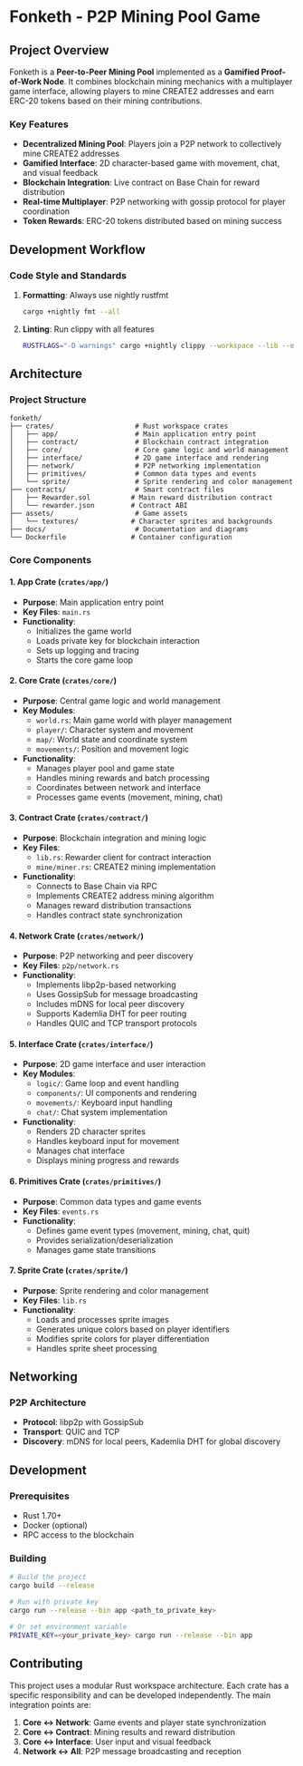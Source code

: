 # Fonketh - P2P Mining Pool Game

## Project Overview

Fonketh is a **Peer-to-Peer Mining Pool** implemented as a **Gamified Proof-of-Work Node**. It combines blockchain mining mechanics with a multiplayer game interface, allowing players to mine CREATE2 addresses and earn ERC-20 tokens based on their mining contributions.

### Key Features

- **Decentralized Mining Pool**: Players join a P2P network to collectively mine CREATE2 addresses
- **Gamified Interface**: 2D character-based game with movement, chat, and visual feedback
- **Blockchain Integration**: Live contract on Base Chain for reward distribution
- **Real-time Multiplayer**: P2P networking with gossip protocol for player coordination
- **Token Rewards**: ERC-20 tokens distributed based on mining success

## Development Workflow

### Code Style and Standards

1. **Formatting**: Always use nightly rustfmt

   ```bash
   cargo +nightly fmt --all
   ```

2. **Linting**: Run clippy with all features
   ```bash
   RUSTFLAGS="-D warnings" cargo +nightly clippy --workspace --lib --examples --tests --benches --all-features --locked
   ```

## Architecture

### Project Structure

```
fonketh/
├── crates/                    # Rust workspace crates
│   ├── app/                   # Main application entry point
│   ├── contract/              # Blockchain contract integration
│   ├── core/                  # Core game logic and world management
│   ├── interface/             # 2D game interface and rendering
│   ├── network/               # P2P networking implementation
│   ├── primitives/            # Common data types and events
│   └── sprite/                # Sprite rendering and color management
├── contracts/                 # Smart contract files
│   ├── Rewarder.sol          # Main reward distribution contract
│   └── rewarder.json         # Contract ABI
├── assets/                    # Game assets
│   └── textures/             # Character sprites and backgrounds
├── docs/                      # Documentation and diagrams
└── Dockerfile                # Container configuration
```

### Core Components

#### 1. **App Crate** (`crates/app/`)

- **Purpose**: Main application entry point
- **Key Files**: `main.rs`
- **Functionality**:
  - Initializes the game world
  - Loads private key for blockchain interaction
  - Sets up logging and tracing
  - Starts the core game loop

#### 2. **Core Crate** (`crates/core/`)

- **Purpose**: Central game logic and world management
- **Key Modules**:
  - `world.rs`: Main game world with player management
  - `player/`: Character system and movement
  - `map/`: World state and coordinate system
  - `movements/`: Position and movement logic
- **Functionality**:
  - Manages player pool and game state
  - Handles mining rewards and batch processing
  - Coordinates between network and interface
  - Processes game events (movement, mining, chat)

#### 3. **Contract Crate** (`crates/contract/`)

- **Purpose**: Blockchain integration and mining logic
- **Key Files**:
  - `lib.rs`: Rewarder client for contract interaction
  - `mine/miner.rs`: CREATE2 mining implementation
- **Functionality**:
  - Connects to Base Chain via RPC
  - Implements CREATE2 address mining algorithm
  - Manages reward distribution transactions
  - Handles contract state synchronization

#### 4. **Network Crate** (`crates/network/`)

- **Purpose**: P2P networking and peer discovery
- **Key Files**: `p2p/network.rs`
- **Functionality**:
  - Implements libp2p-based networking
  - Uses GossipSub for message broadcasting
  - Includes mDNS for local peer discovery
  - Supports Kademlia DHT for peer routing
  - Handles QUIC and TCP transport protocols

#### 5. **Interface Crate** (`crates/interface/`)

- **Purpose**: 2D game interface and user interaction
- **Key Modules**:
  - `logic/`: Game loop and event handling
  - `components/`: UI components and rendering
  - `movements/`: Keyboard input handling
  - `chat/`: Chat system implementation
- **Functionality**:
  - Renders 2D character sprites
  - Handles keyboard input for movement
  - Manages chat interface
  - Displays mining progress and rewards

#### 6. **Primitives Crate** (`crates/primitives/`)

- **Purpose**: Common data types and game events
- **Key Files**: `events.rs`
- **Functionality**:
  - Defines game event types (movement, mining, chat, quit)
  - Provides serialization/deserialization
  - Manages game state transitions

#### 7. **Sprite Crate** (`crates/sprite/`)

- **Purpose**: Sprite rendering and color management
- **Key Files**: `lib.rs`
- **Functionality**:
  - Loads and processes sprite images
  - Generates unique colors based on player identifiers
  - Modifies sprite colors for player differentiation
  - Handles sprite sheet processing

## Networking

### P2P Architecture

- **Protocol**: libp2p with GossipSub
- **Transport**: QUIC and TCP
- **Discovery**: mDNS for local peers, Kademlia DHT for global discovery

## Development

### Prerequisites

- Rust 1.70+
- Docker (optional)
- RPC access to the blockchain

### Building

```bash
# Build the project
cargo build --release

# Run with private key
cargo run --release --bin app <path_to_private_key>

# Or set environment variable
PRIVATE_KEY=<your_private_key> cargo run --release --bin app
```

## Contributing

This project uses a modular Rust workspace architecture. Each crate has a specific responsibility and can be developed independently. The main integration points are:

1. **Core ↔ Network**: Game events and player state synchronization
2. **Core ↔ Contract**: Mining results and reward distribution
3. **Core ↔ Interface**: User input and visual feedback
4. **Network ↔ All**: P2P message broadcasting and reception
